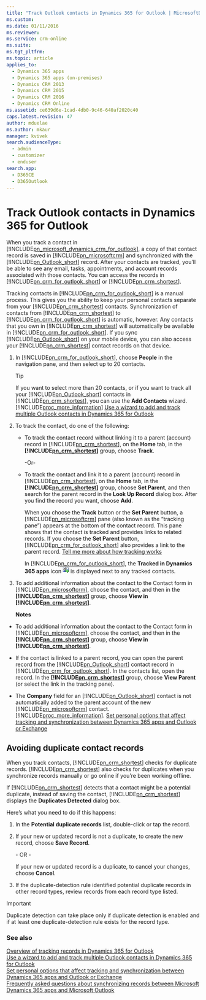 ```yaml
---
title: "Track Outlook contacts in Dynamics 365 for Outlook | MicrosoftDocs"
ms.custom:
ms.date: 01/11/2016
ms.reviewer:
ms.service: crm-online
ms.suite:
ms.tgt_pltfrm:
ms.topic: article
applies_to: 
  - Dynamics 365 apps 
  - Dynamics 365 apps (on-premises)
  - Dynamics CRM 2013
  - Dynamics CRM 2015
  - Dynamics CRM 2016
  - Dynamics CRM Online
ms.assetid: ce639d6e-1cad-4db0-9c46-640af2020c40
caps.latest.revision: 47
author: mduelae
ms.author: mkaur
manager: kvivek
search.audienceType:
  - admin
  - customizer
  - enduser
search.app:
  - D365CE
  - D365Outlook
---
```

# Track Outlook contacts in Dynamics 365 for Outlook
When you track a contact in [!INCLUDE[pn_microsoft_dynamics_crm_for_outlook](../../includes/pn-microsoft-dynamics-crm-for-outlook.md)], a copy of that contact record is saved in [!INCLUDE[pn_microsoftcrm](../../includes/pn-microsoftcrm.md)] and synchronized with the [!INCLUDE[pn_Outlook_short](../../includes/pn-outlook-short.md)] record. After your contacts are tracked, you’ll be able to see any email, tasks, appointments, and account records associated with those contacts. You can access the records in [!INCLUDE[pn_crm_for_outlook_short](../../includes/pn-crm-for-outlook-short.md)] or [!INCLUDE[pn_crm_shortest](../../includes/pn-crm-shortest.md)].

 Tracking contacts in [!INCLUDE[pn_crm_for_outlook_short](../../includes/pn-crm-for-outlook-short.md)] is a manual process. This gives you the ability to keep your personal contacts separate from your [!INCLUDE[pn_crm_shortest](../../includes/pn-crm-shortest.md)] contacts. Synchronization of contacts from [!INCLUDE[pn_crm_shortest](../../includes/pn-crm-shortest.md)] to [!INCLUDE[pn_crm_for_outlook_short](../../includes/pn-crm-for-outlook-short.md)] is automatic, however. Any contacts that you own in [!INCLUDE[pn_crm_shortest](../../includes/pn-crm-shortest.md)] will automatically be available in [!INCLUDE[pn_crm_for_outlook_short](../../includes/pn-crm-for-outlook-short.md)]. If you sync [!INCLUDE[pn_Outlook_short](../../includes/pn-outlook-short.md)] on your mobile device, you can also access your [!INCLUDE[pn_crm_shortest](../../includes/pn-crm-shortest.md)] contact records on that device.

1. In [!INCLUDE[pn_crm_for_outlook_short](../../includes/pn-crm-for-outlook-short.md)], choose **People** in the navigation pane, and then select up to 20 contacts.

   > [!TIP]
   >  If you want to select more than 20 contacts, or if you want to track all your [!INCLUDE[pn_Outlook_short](../../includes/pn-outlook-short.md)] contacts in [!INCLUDE[pn_crm_shortest](../../includes/pn-crm-shortest.md)], you can use the **Add Contacts** wizard. [!INCLUDE[proc_more_information](../../includes/proc-more-information.md)] [Use a wizard to add and track multiple Outlook contacts in Dynamics 365 for Outlook](use-wizard-add-track-multiple-outlook-contacts.md)  
  
2. To track the contact, do one of the following:  
  
   - To track the contact record without linking it to a parent (account) record in [!INCLUDE[pn_crm_shortest](../../includes/pn-crm-shortest.md)], on the **Home** tab, in the **[!INCLUDE[pn_crm_shortest](../../includes/pn-crm-shortest.md)]** group, choose **Track**.  
  
      -Or-  
  
   - To track the contact and link it to a parent (account) record in [!INCLUDE[pn_crm_shortest](../../includes/pn-crm-shortest.md)], on the **Home** tab, in the **[!INCLUDE[pn_crm_shortest](../../includes/pn-crm-shortest.md)]** group, choose **Set Parent**, and then search for the parent record in the **Look Up Record** dialog box. After you find the record you want, choose **Add**.  
  
      When you choose the **Track** button or the **Set Parent** button, a [!INCLUDE[pn_microsoftcrm](../../includes/pn-microsoftcrm.md)] pane (also known as the “tracking pane”) appears at the bottom of the contact record. This pane shows that the contact is tracked and provides links to related records. If you choose the **Set Parent** button, [!INCLUDE[pn_crm_for_outlook_short](../../includes/pn-crm-for-outlook-short.md)] also provides a link to the parent record. [Tell me more about how tracking works](https://go.microsoft.com/fwlink/p/?LinkID=510100)  
  
      In [!INCLUDE[pn_crm_for_outlook_short](../../includes/pn-crm-for-outlook-short.md)], the **Tracked in Dynamics 365 apps** icon ![trackincrm](../media/trackincrm.gif "trackincrm") is displayed next to any tracked contacts.  
  
3. To add additional information about the contact to the Contact form in [!INCLUDE[pn_microsoftcrm](../../includes/pn-microsoftcrm.md)], choose the contact, and then in the **[!INCLUDE[pn_crm_shortest](../../includes/pn-crm-shortest.md)]** group, choose **View in [!INCLUDE[pn_crm_shortest](../../includes/pn-crm-shortest.md)]**.  
  
   **Notes**  
  
- To add additional information about the contact to the Contact form in [!INCLUDE[pn_microsoftcrm](../../includes/pn-microsoftcrm.md)], choose the contact, and then in the **[!INCLUDE[pn_crm_shortest](../../includes/pn-crm-shortest.md)]** group, choose **View in [!INCLUDE[pn_crm_shortest](../../includes/pn-crm-shortest.md)]**.  
  
- If the contact is linked to a parent record, you can open the parent record from the [!INCLUDE[pn_Outlook_short](../../includes/pn-outlook-short.md)] contact record in [!INCLUDE[pn_crm_for_outlook_short](../../includes/pn-crm-for-outlook-short.md)]. In the contacts list,  open the record. In the **[!INCLUDE[pn_crm_shortest](../../includes/pn-crm-shortest.md)]** group, choose **View Parent** (or select the link in the tracking pane).  
  
- The **Company** field for an [!INCLUDE[pn_Outlook_short](../../includes/pn-outlook-short.md)] contact is not automatically added to the parent account of the new [!INCLUDE[pn_microsoftcrm](../../includes/pn-microsoftcrm.md)] contact. [!INCLUDE[proc_more_information](../../includes/proc-more-information.md)]. [Set personal options that affect tracking and synchronization between Dynamics 365 apps and Outlook or Exchange](set-personal-options-affect-tracking-synchronization-exchange.md)  
  
## Avoiding duplicate contact records  
 When you track contacts, [!INCLUDE[pn_crm_shortest](../../includes/pn-crm-shortest.md)] checks for duplicate records. [!INCLUDE[pn_crm_shortest](../../includes/pn-crm-shortest.md)] also checks for duplicates when you synchronize records manually or go online if you’re been working offline.  
  
 If [!INCLUDE[pn_crm_shortest](../../includes/pn-crm-shortest.md)] detects that a contact might be a potential duplicate, instead of saving the contact, [!INCLUDE[pn_crm_shortest](../../includes/pn-crm-shortest.md)] displays the **Duplicates Detected** dialog box.  
  
 Here’s what you need to do if this happens:  
  
1.  In the **Potential duplicate records** list, double-click or tap the record.  
  
2.  If your new or updated record is not a duplicate, to create the new record, choose **Save Record**.  
  
     \- OR -  
  
     If your new or updated record is a duplicate, to cancel your changes, choose **Cancel**.  
  
3.  If the duplicate-detection rule identified potential duplicate records in other record types, review records from each record type listed.  
  
> [!IMPORTANT]
>  Duplicate detection can take place only if duplicate detection is enabled and if at least one duplicate-detection rule exists for the record type.  
  
### See also  
 [Overview of tracking records in Dynamics 365 for Outlook](overview-tracking-records.md)   
 [Use a wizard to add and track multiple Outlook contacts in Dynamics 365 for Outlook](use-wizard-add-track-multiple-outlook-contacts.md)   
 [Set personal options that affect tracking and synchronization between Dynamics 365 apps and Outlook or Exchange](set-personal-options-affect-tracking-synchronization-exchange.md)   
 [Frequently asked questions about synchronizing records between Microsoft Dynamics 365 apps and Microsoft Outlook](frequently-asked-questions-synchronizing-records.md)
